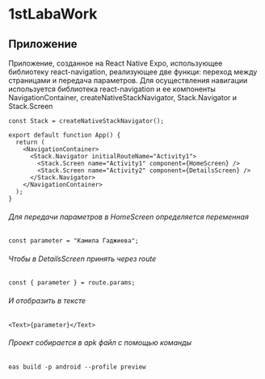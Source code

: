 # 1stLabaWork
## Приложение
Приложение, созданное на React Native Expo, использующее библиотеку react-navigation, реализующее две функци: переход между страницами и передача параметров.
Для осуществления навигации используется библиотека react-navigation и ее компоненты NavigationContainer, createNativeStackNavigator, Stack.Navigator и Stack.Screen
``` JS
const Stack = createNativeStackNavigator();

export default function App() {
  return (
    <NavigationContainer>
      <Stack.Navigator initialRouteName="Activity1">
        <Stack.Screen name="Activity1" component={HomeScreen} />
        <Stack.Screen name="Activity2" component={DetailsScreen} />
      </Stack.Navigator>
    </NavigationContainer>
  );
}
```
###### Для передачи параметров в HomeScreen определяется переменная 
``` JS
const parameter = "Камила Гаджиева";
```
###### Чтобы в DetailsScreen принять через route
``` JS
const { parameter } = route.params;
```
###### И отобразить в тексте
``` JS
<Text>{parameter}</Text>
```
###### Проект собирается в apk файл с помощью команды
``` JS
eas build -p android --profile preview
```

